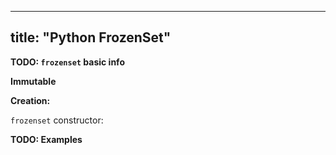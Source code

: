 
---
title: "Python FrozenSet"
---

**TODO: `frozenset` basic info**

**Immutable**

**Creation:**

`frozenset` constructor:

**TODO: Examples**
